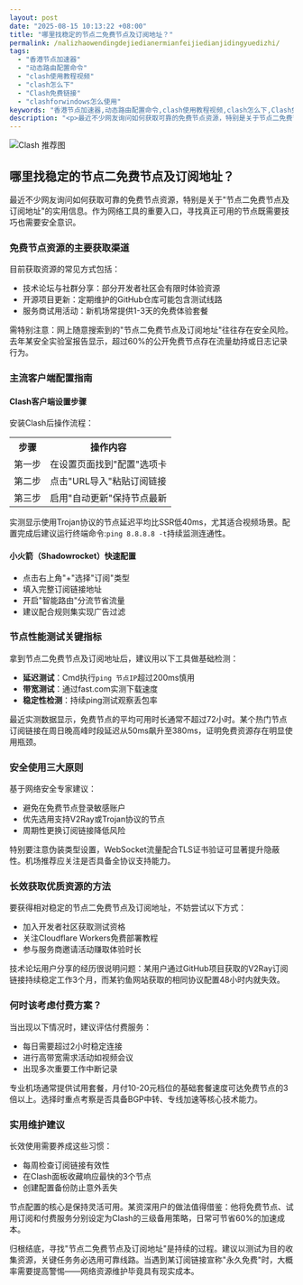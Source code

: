 ```yaml
---
layout: post
date: "2025-08-15 10:13:22 +08:00"
title: "哪里找稳定的节点二免费节点及订阅地址？"
permalink: /nalizhaowendingdejiedianermianfeijiedianjidingyuedizhi/
tags:
  - "香港节点加速器"
  - "动态路由配置命令"
  - "clash使用教程视频"
  - "clash怎么下"
  - "Clash免费链接"
  - "clashforwindows怎么使用"
keywords: "香港节点加速器,动态路由配置命令,clash使用教程视频,clash怎么下,Clash免费链接,clashforwindows怎么使用"
description: "<p>最近不少网友询问如何获取可靠的免费节点资源，特别是关于节点二免费节点及订阅地址的实用信息。作为网络工具的重要入口，寻找真正可用的节点既需要技巧也需要安全意识。</p>"
---
```


![Clash 推荐图](https://clashjd.github.io/assets/img/clash订阅节点购买.png)

## 哪里找稳定的节点二免费节点及订阅地址？

<p>最近不少网友询问如何获取可靠的免费节点资源，特别是关于"节点二免费节点及订阅地址"的实用信息。作为网络工具的重要入口，寻找真正可用的节点既需要技巧也需要安全意识。</p>
<h3>免费节点资源的主要获取渠道</h3>
<p>目前获取资源的常见方式包括：</p>
<ul>
<li>技术论坛与社群分享：部分开发者社区会有限时体验资源</li>
<li>开源项目更新：定期维护的GitHub仓库可能包含测试线路</li>
<li>服务商试用活动：新机场常提供1-3天的免费体验套餐</li>
</ul>
<p>需特别注意：网上随意搜索到的"节点二免费节点及订阅地址"往往存在安全风险。去年某安全实验室报告显示，超过60%的公开免费节点存在流量劫持或日志记录行为。</p>
<h3>主流客户端配置指南</h3>
<h4>Clash客户端设置步骤</h4>
<p>安装Clash后操作流程：</p>
<table>
<tr>
<th>步骤</th>
<th>操作内容</th>
</tr>
<tr>
<td>第一步</td>
<td>在设置页面找到"配置"选项卡</td>
</tr>
<tr>
<td>第二步</td>
<td>点击"URL导入"粘贴订阅链接</td>
</tr>
<tr>
<td>第三步</td>
<td>启用"自动更新"保持节点最新</td>
</tr>
</table>
<p>实测显示使用Trojan协议的节点延迟平均比SSR低40ms，尤其适合视频场景。配置完成后建议运行终端命令:<code>ping 8.8.8.8 -t</code>持续监测连通性。</p>
<h4>小火箭（Shadowrocket）快速配置</h4>
<ul>
<li>点击右上角"+"选择"订阅"类型</li>
<li>填入完整订阅链接地址</li>
<li>开启"智能路由"分流节省流量</li>
<li>建议配合规则集实现广告过滤</li>
</ul>
<h3>节点性能测试关键指标</h3>
<p>拿到节点二免费节点及订阅地址后，建议用以下工具做基础检测：</p>
<ul>
<li><strong>延迟测试</strong>：Cmd执行<code>ping 节点IP</code>超过200ms慎用</li>
<li><strong>带宽测试</strong>：通过fast.com实测下载速度</li>
<li><strong>稳定性检测</strong>：持续ping测试观察丢包率</li>
</ul>
<p>最近实测数据显示，免费节点的平均可用时长通常不超过72小时。某个热门节点订阅链接在周日晚高峰时段延迟从50ms飙升至380ms，证明免费资源存在明显使用瓶颈。</p>
<h3>安全使用三大原则</h3>
<p>基于网络安全专家建议：</p>
<ul>
<li>避免在免费节点登录敏感账户</li>
<li>优先选用支持V2Ray或Trojan协议的节点</li>
<li>周期性更换订阅链接降低风险</li>
</ul>
<p>特别要注意伪装类型设置，WebSocket流量配合TLS证书验证可显著提升隐蔽性。机场推荐应关注是否具备全协议支持能力。</p>
<h3>长效获取优质资源的方法</h3>
<p>要获得相对稳定的节点二免费节点及订阅地址，不妨尝试以下方式：</p>
<ul>
<li>加入开发者社区获取测试资格</li>
<li>关注Cloudflare Workers免费部署教程</li>
<li>参与服务商邀请活动赚取体验时长</li>
</ul>
<p>技术论坛用户分享的经历很说明问题：某用户通过GitHub项目获取的V2Ray订阅链接持续稳定工作3个月，而某钓鱼网站获取的相同协议配置48小时内就失效。</p>
<h3>何时该考虑付费方案？</h3>
<p>当出现以下情况时，建议评估付费服务：</p>
<ul>
<li>每日需要超过2小时稳定连接</li>
<li>进行高带宽需求活动如视频会议</li>
<li>出现多次重要工作中断记录</li>
</ul>
<p>专业机场通常提供试用套餐，月付10-20元档位的基础套餐速度可达免费节点的3倍以上。选择时重点考察是否具备BGP中转、专线加速等核心技术能力。</p>
<h3>实用维护建议</h3>
<p>长效使用需要养成这些习惯：</p>
<ul>
<li>每周检查订阅链接有效性</li>
<li>在Clash面板收藏响应最快的3个节点</li>
<li>创建配置备份防止意外丢失</li>
</ul>
<p>节点配置的核心是保持灵活可用。某资深用户的做法值得借鉴：他将免费节点、试用订阅和付费服务分别设定为Clash的三级备用策略，日常可节省60%的加速成本。</p>
<p>归根结底，寻找"节点二免费节点及订阅地址"是持续的过程。建议以测试为目的收集资源，关键任务务必选用可靠线路。当遇到某订阅链接宣称"永久免费"时，大概率需要提高警惕——网络资源维护毕竟具有现实成本。</p>